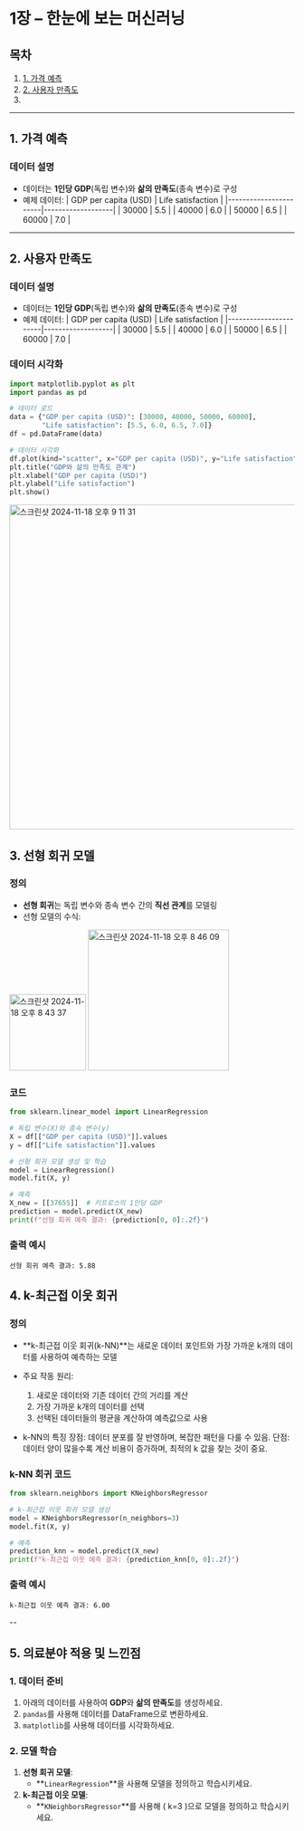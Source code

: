 # 1장 – 한눈에 보는 머신러닝

## 목차
1. [1. 가격 예측](#1-가격-예측)
2. [2. 사용자 만족도](#2-사용자-만족도)
3. 

---

## 1. 가격 예측

### 데이터 설명
- 데이터는 **1인당 GDP**(독립 변수)와 **삶의 만족도**(종속 변수)로 구성
- 예제 데이터:
  | GDP per capita (USD) | Life satisfaction |
  |-----------------------|-------------------|
  | 30000                | 5.5               |
  | 40000                | 6.0               |
  | 50000                | 6.5               |
  | 60000                | 7.0               |
---

## 2. 사용자 만족도

### 데이터 설명
- 데이터는 **1인당 GDP**(독립 변수)와 **삶의 만족도**(종속 변수)로 구성
- 예제 데이터:
  | GDP per capita (USD) | Life satisfaction |
  |-----------------------|-------------------|
  | 30000                | 5.5               |
  | 40000                | 6.0               |
  | 50000                | 6.5               |
  | 60000                | 7.0               |

### 데이터 시각화
```python
import matplotlib.pyplot as plt
import pandas as pd

# 데이터 로드
data = {"GDP per capita (USD)": [30000, 40000, 50000, 60000],
        "Life satisfaction": [5.5, 6.0, 6.5, 7.0]}
df = pd.DataFrame(data)

# 데이터 시각화
df.plot(kind="scatter", x="GDP per capita (USD)", y="Life satisfaction")
plt.title("GDP와 삶의 만족도 관계")
plt.xlabel("GDP per capita (USD)")
plt.ylabel("Life satisfaction")
plt.show()
```
<img width="574" alt="스크린샷 2024-11-18 오후 9 11 31" src="https://github.com/user-attachments/assets/b78c0d0d-3fbb-4f40-97cb-a1d66c3ba91a">

## 3. 선형 회귀 모델

### 정의
- **선형 회귀**는 독립 변수와 종속 변수 간의 **직선 관계**를 모델링
- 선형 모델의 수식:
<img width="135" alt="스크린샷 2024-11-18 오후 8 43 37" src="https://github.com/user-attachments/assets/d6178ea5-0190-4c30-a6d0-e7e5072aab69">
<img width="249" alt="스크린샷 2024-11-18 오후 8 46 09" src="https://github.com/user-attachments/assets/c17e8da2-0d34-4ffb-a0ce-82435573db91">

### 코드
```python
from sklearn.linear_model import LinearRegression

# 독립 변수(X)와 종속 변수(y)
X = df[["GDP per capita (USD)"]].values
y = df[["Life satisfaction"]].values

# 선형 회귀 모델 생성 및 학습
model = LinearRegression()
model.fit(X, y)

# 예측
X_new = [[37655]]  # 키프로스의 1인당 GDP
prediction = model.predict(X_new)
print(f"선형 회귀 예측 결과: {prediction[0, 0]:.2f}")
```
### 출력 예시
```
선형 회귀 예측 결과: 5.88
```

## 4. k-최근접 이웃 회귀

### 정의
- **k-최근접 이웃 회귀(k-NN)**는 새로운 데이터 포인트와 가장 가까운 k개의 데이터를 사용하여 예측하는 모델
- 주요 작동 원리:
  1. 새로운 데이터와 기존 데이터 간의 거리를 계산
  2. 가장 가까운 k개의 데이터를 선택
  3. 선택된 데이터들의 평균을 계산하여 예측값으로 사용
     
- k-NN의 특징
장점: 데이터 분포를 잘 반영하며, 복잡한 패턴을 다룰 수 있음.
단점: 데이터 양이 많을수록 계산 비용이 증가하며, 최적의 k 값을 찾는 것이 중요.

### k-NN 회귀 코드

```python
from sklearn.neighbors import KNeighborsRegressor

# k-최근접 이웃 회귀 모델 생성
model = KNeighborsRegressor(n_neighbors=3)
model.fit(X, y)

# 예측
prediction_knn = model.predict(X_new)
print(f"k-최근접 이웃 예측 결과: {prediction_knn[0, 0]:.2f}")
```
### 출력 예시
```
k-최근접 이웃 예측 결과: 6.00
```
-- 

## 5. 의료분야 적용 및 느낀점

### 1. 데이터 준비
1. 아래의 데이터를 사용하여 **GDP**와 **삶의 만족도**를 생성하세요.
2. `pandas`를 사용해 데이터를 DataFrame으로 변환하세요.
3. `matplotlib`를 사용해 데이터를 시각화하세요.


### 2. 모델 학습
1. **선형 회귀 모델**:
   - **`LinearRegression`**을 사용해 모델을 정의하고 학습시키세요.
2. **k-최근접 이웃 모델**:
   - **`KNeighborsRegressor`**를 사용해 \( k=3 \)으로 모델을 정의하고 학습시키세요.


